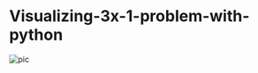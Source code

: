 # Visualizing-3x-1-problem-with-python
![pic](https://user-images.githubusercontent.com/79414726/187159253-f71cd713-33c0-4676-9b9d-27047b85a5cd.png)
